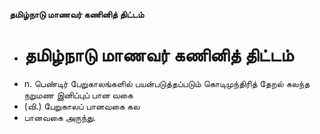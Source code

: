 **தமிழ்நாடு மாணவர் கணினித் திட்டம்**
- # தமிழ்நாடு மாணவர் கணினித் திட்டம்
- n. பெண்டிர் பேறுகாலங்களில் பயன்படுத்தப்படும் கொடிமுந்திரித் தேறல் கலந்த நறுமண இனிப்புப் பான வகை
- (வி.) பேறுகாலப் பானவகை கல
- பானவகை அருந்து.

